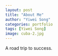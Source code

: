 ```yaml
---
layout: post
title: "About Me"
author: "Yiwei Song"
categories: portfolio
tags: [Yiwei Song]
image: cuba-2.jpg
---
```


A road trip to success. 
